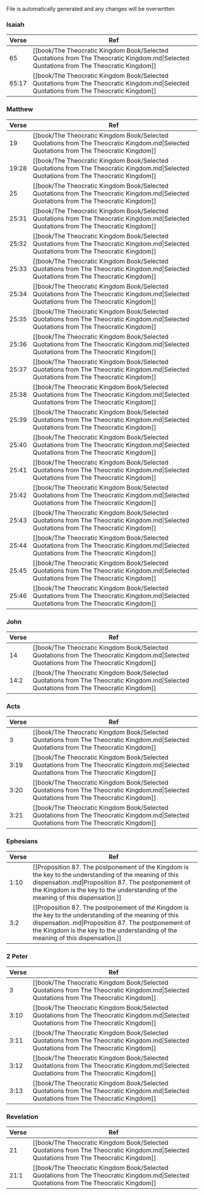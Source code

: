 File is automatically generated and any changes will be overwritten
### Isaiah
| Verse | Ref |
| ---- | ---- |
| 65 | [[book/The Theocratic Kingdom Book/Selected Quotations from The Theocratic Kingdom.md\|Selected Quotations from The Theocratic Kingdom]] |
| 65:17 | [[book/The Theocratic Kingdom Book/Selected Quotations from The Theocratic Kingdom.md\|Selected Quotations from The Theocratic Kingdom]] |
### Matthew
| Verse | Ref |
| ---- | ---- |
| 19 | [[book/The Theocratic Kingdom Book/Selected Quotations from The Theocratic Kingdom.md\|Selected Quotations from The Theocratic Kingdom]] |
| 19:28 | [[book/The Theocratic Kingdom Book/Selected Quotations from The Theocratic Kingdom.md\|Selected Quotations from The Theocratic Kingdom]] |
| 25 | [[book/The Theocratic Kingdom Book/Selected Quotations from The Theocratic Kingdom.md\|Selected Quotations from The Theocratic Kingdom]] |
| 25:31 | [[book/The Theocratic Kingdom Book/Selected Quotations from The Theocratic Kingdom.md\|Selected Quotations from The Theocratic Kingdom]] |
| 25:32 | [[book/The Theocratic Kingdom Book/Selected Quotations from The Theocratic Kingdom.md\|Selected Quotations from The Theocratic Kingdom]] |
| 25:33 | [[book/The Theocratic Kingdom Book/Selected Quotations from The Theocratic Kingdom.md\|Selected Quotations from The Theocratic Kingdom]] |
| 25:34 | [[book/The Theocratic Kingdom Book/Selected Quotations from The Theocratic Kingdom.md\|Selected Quotations from The Theocratic Kingdom]] |
| 25:35 | [[book/The Theocratic Kingdom Book/Selected Quotations from The Theocratic Kingdom.md\|Selected Quotations from The Theocratic Kingdom]] |
| 25:36 | [[book/The Theocratic Kingdom Book/Selected Quotations from The Theocratic Kingdom.md\|Selected Quotations from The Theocratic Kingdom]] |
| 25:37 | [[book/The Theocratic Kingdom Book/Selected Quotations from The Theocratic Kingdom.md\|Selected Quotations from The Theocratic Kingdom]] |
| 25:38 | [[book/The Theocratic Kingdom Book/Selected Quotations from The Theocratic Kingdom.md\|Selected Quotations from The Theocratic Kingdom]] |
| 25:39 | [[book/The Theocratic Kingdom Book/Selected Quotations from The Theocratic Kingdom.md\|Selected Quotations from The Theocratic Kingdom]] |
| 25:40 | [[book/The Theocratic Kingdom Book/Selected Quotations from The Theocratic Kingdom.md\|Selected Quotations from The Theocratic Kingdom]] |
| 25:41 | [[book/The Theocratic Kingdom Book/Selected Quotations from The Theocratic Kingdom.md\|Selected Quotations from The Theocratic Kingdom]] |
| 25:42 | [[book/The Theocratic Kingdom Book/Selected Quotations from The Theocratic Kingdom.md\|Selected Quotations from The Theocratic Kingdom]] |
| 25:43 | [[book/The Theocratic Kingdom Book/Selected Quotations from The Theocratic Kingdom.md\|Selected Quotations from The Theocratic Kingdom]] |
| 25:44 | [[book/The Theocratic Kingdom Book/Selected Quotations from The Theocratic Kingdom.md\|Selected Quotations from The Theocratic Kingdom]] |
| 25:45 | [[book/The Theocratic Kingdom Book/Selected Quotations from The Theocratic Kingdom.md\|Selected Quotations from The Theocratic Kingdom]] |
| 25:46 | [[book/The Theocratic Kingdom Book/Selected Quotations from The Theocratic Kingdom.md\|Selected Quotations from The Theocratic Kingdom]] |
### John
| Verse | Ref |
| ---- | ---- |
| 14 | [[book/The Theocratic Kingdom Book/Selected Quotations from The Theocratic Kingdom.md\|Selected Quotations from The Theocratic Kingdom]] |
| 14:2 | [[book/The Theocratic Kingdom Book/Selected Quotations from The Theocratic Kingdom.md\|Selected Quotations from The Theocratic Kingdom]] |
### Acts
| Verse | Ref |
| ---- | ---- |
| 3 | [[book/The Theocratic Kingdom Book/Selected Quotations from The Theocratic Kingdom.md\|Selected Quotations from The Theocratic Kingdom]] |
| 3:19 | [[book/The Theocratic Kingdom Book/Selected Quotations from The Theocratic Kingdom.md\|Selected Quotations from The Theocratic Kingdom]] |
| 3:20 | [[book/The Theocratic Kingdom Book/Selected Quotations from The Theocratic Kingdom.md\|Selected Quotations from The Theocratic Kingdom]] |
| 3:21 | [[book/The Theocratic Kingdom Book/Selected Quotations from The Theocratic Kingdom.md\|Selected Quotations from The Theocratic Kingdom]] |
### Ephesians
| Verse | Ref |
| ---- | ---- |
| 1:10 | [[Proposition 87. The postponement of the Kingdom is the key to the understanding of the meaning of this dispensation..md\|Proposition 87. The postponement of the Kingdom is the key to the understanding of the meaning of this dispensation.]] |
| 3:2 | [[Proposition 87. The postponement of the Kingdom is the key to the understanding of the meaning of this dispensation..md\|Proposition 87. The postponement of the Kingdom is the key to the understanding of the meaning of this dispensation.]] |
### 2 Peter
| Verse | Ref |
| ---- | ---- |
| 3 | [[book/The Theocratic Kingdom Book/Selected Quotations from The Theocratic Kingdom.md\|Selected Quotations from The Theocratic Kingdom]] |
| 3:10 | [[book/The Theocratic Kingdom Book/Selected Quotations from The Theocratic Kingdom.md\|Selected Quotations from The Theocratic Kingdom]] |
| 3:11 | [[book/The Theocratic Kingdom Book/Selected Quotations from The Theocratic Kingdom.md\|Selected Quotations from The Theocratic Kingdom]] |
| 3:12 | [[book/The Theocratic Kingdom Book/Selected Quotations from The Theocratic Kingdom.md\|Selected Quotations from The Theocratic Kingdom]] |
| 3:13 | [[book/The Theocratic Kingdom Book/Selected Quotations from The Theocratic Kingdom.md\|Selected Quotations from The Theocratic Kingdom]] |
### Revelation
| Verse | Ref |
| ---- | ---- |
| 21 | [[book/The Theocratic Kingdom Book/Selected Quotations from The Theocratic Kingdom.md\|Selected Quotations from The Theocratic Kingdom]] |
| 21:1 | [[book/The Theocratic Kingdom Book/Selected Quotations from The Theocratic Kingdom.md\|Selected Quotations from The Theocratic Kingdom]] |
